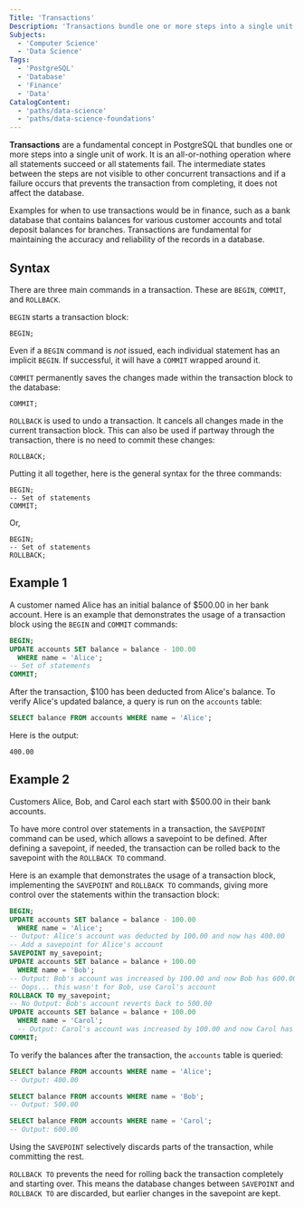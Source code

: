 ```yaml
---
Title: 'Transactions'
Description: 'Transactions bundle one or more steps into a single unit of work; an all-or-nothing operation where all statements succeed or all statements fail.'
Subjects:
  - 'Computer Science'
  - 'Data Science'
Tags:
  - 'PostgreSQL'
  - 'Database'
  - 'Finance'
  - 'Data'
CatalogContent:
  - 'paths/data-science'
  - 'paths/data-science-foundations'
---
```


**Transactions** are a fundamental concept in PostgreSQL that bundles one or more steps into a single unit of work. It is an all-or-nothing operation where all statements succeed or all statements fail. The intermediate states between the steps are not visible to other concurrent transactions and if a failure occurs that prevents the transaction from completing, it does not affect the database.

Examples for when to use transactions would be in finance, such as a bank database that contains balances for various customer accounts and total deposit balances for branches. Transactions are fundamental for maintaining the accuracy and reliability of the records in a database.

## Syntax

There are three main commands in a transaction. These are `BEGIN`, `COMMIT`, and `ROLLBACK`.

`BEGIN` starts a transaction block:

```pseudo
BEGIN;
```

Even if a `BEGIN` command is _not_ issued, each individual statement has an implicit `BEGIN`. If successful, it will have a `COMMIT` wrapped around it.

`COMMIT` permanently saves the changes made within the transaction block to the database:

```pseudo
COMMIT;
```

`ROLLBACK` is used to undo a transaction. It cancels all changes made in the current transaction block. This can also be used if partway through the transaction, there is no need to commit these changes:

```pseudo
ROLLBACK;
```

Putting it all together, here is the general syntax for the three commands:

```pseudo
BEGIN;
-- Set of statements
COMMIT;
```

Or,

```pseudo
BEGIN;
-- Set of statements
ROLLBACK;
```

## Example 1

A customer named Alice has an initial balance of $500.00 in her bank account. Here is an example that demonstrates the usage of a transaction block using the `BEGIN` and `COMMIT` commands:

```sql
BEGIN;
UPDATE accounts SET balance = balance - 100.00
  WHERE name = 'Alice';
-- Set of statements
COMMIT;
```

After the transaction, $100 has been deducted from Alice's balance. To verify Alice's updated balance, a query is run on the `accounts` table:

```sql
SELECT balance FROM accounts WHERE name = 'Alice';
```

Here is the output:

```shell
400.00
```

## Example 2

Customers Alice, Bob, and Carol each start with $500.00 in their bank accounts.

To have more control over statements in a transaction, the `SAVEPOINT` command can be used, which allows a savepoint to be defined. After defining a savepoint, if needed, the transaction can be rolled back to the savepoint with the `ROLLBACK TO` command.

Here is an example that demonstrates the usage of a transaction block, implementing the `SAVEPOINT` and `ROLLBACK TO` commands, giving more control over the statements within the transaction block:

```sql
BEGIN;
UPDATE accounts SET balance = balance - 100.00
  WHERE name = 'Alice';
-- Output: Alice's account was deducted by 100.00 and now has 400.00
-- Add a savepoint for Alice's account
SAVEPOINT my_savepoint;
UPDATE accounts SET balance = balance + 100.00
  WHERE name = 'Bob';
-- Output: Bob's account was increased by 100.00 and now Bob has 600.00
-- Oops... this wasn't for Bob, use Carol's account
ROLLBACK TO my_savepoint;
-- No Output: Bob's account reverts back to 500.00
UPDATE accounts SET balance = balance + 100.00
  WHERE name = 'Carol';
  -- Output: Carol's account was increased by 100.00 and now Carol has 600.00
COMMIT;
```

To verify the balances after the transaction, the `accounts` table is queried:

```sql
SELECT balance FROM accounts WHERE name = 'Alice';
-- Output: 400.00

SELECT balance FROM accounts WHERE name = 'Bob';
-- Output: 500.00

SELECT balance FROM accounts WHERE name = 'Carol';
-- Output: 600.00
```

Using the `SAVEPOINT` selectively discards parts of the transaction, while committing the rest.

`ROLLBACK TO` prevents the need for rolling back the transaction completely and starting over. This means the database changes between `SAVEPOINT` and `ROLLBACK TO` are discarded, but earlier changes in the savepoint are kept.
